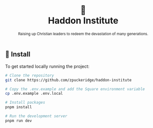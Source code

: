 <div align="center">
  <h1>
    📖
    <br />
    Haddon Institute
    <br />
  </h1>
  <sup>
    Raising up Christian leaders to redeem the devastation of many generations.
</em>
    <br />
  </sup>
  <br />
</div>

## 🚀 Install

To get started locally running the project:

```bash
# Clone the repository
git clone https://github.com/zpuckeridge/haddon-institute

# Copy the .env.example and add the Square environment variable
cp .env.example .env.local

# Install packages
pnpm install

# Run the development server
pnpm run dev
```
